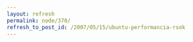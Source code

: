 ```yaml
---
layout: refresh
permalink: node/370/
refresh_to_post_id: /2007/05/15/ubuntu-performancia-rsok
---
```

